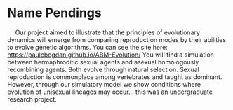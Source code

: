 # Name Pendings

  Our project aimed to illustrate that the principles of evolutionary dynamics will emerge from comparing reproduction modes by their abilities to evolve genetic algorithms. You can see the site here: https://paulcbogdan.github.io/ABM-Evolution/ You will find a simulation between hermaphroditic sexual agents and asexual homologously recombining agents. Both evolve through natural selection. Sexual reproduction is commonplace among vertebrates and taught as dominant. However, through our simulatory model we show conditions where evolution of unisexual lineages may occur... this was an undergraduate research project.
